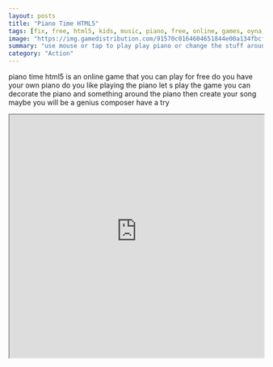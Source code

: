 ```yaml
---
layout: posts
title: "Piano Time HTML5"
tags: [fix, free, html5, kids, music, piano, free, online, games, oyna, game, free, games, play, play, games]
image: "https://img.gamedistribution.com/91570c0164604651844e00a134fbcf3f.jpg"
summary: "use mouse or tap to play play piano or change the stuff around the table  free online games oyna game free games play play games"
category: "Action"
---
```


piano time html5 is an online game that you can play for free do you have your own piano do you like playing the piano let s play the game you can decorate the piano and something around the piano then create your song maybe you will be a genius composer have a try

<iframe width="100%" height="480px;" src="https://html5.gamedistribution.com/91570c0164604651844e00a134fbcf3f/"></iframe>